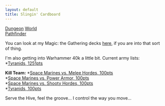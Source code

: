 ```yaml
---
layout: default
title: Slingin' Cardboard
---
```


[Dungeon](http://www.dungeon-world.com/) [World](https://www.dungeonworldsrd.com/)  
[Pathfinder](https://www.d20pfsrd.com/)

You can look at my Magic: the Gathering decks [here](https://deckbox.org/users/timburr), if you are into that sort of thing.

I'm also getting into Warhammer 40k a little bit. Current army lists:  
*[Tyranids, 1251pts](40kArmies/Tyranids_1250.html)  

__Kill Team:__
*[Space Marines vs. Melee Hordes, 100pts](40kArmies/SpaceMarinesKT_MeleeHorde.html)  
*[Space Marines vs. Power Armor, 100pts](40kArmies/SpaceMarinesKT_PowerArmor.html)  
*[Space Marines vs. Shooty Hordes, 100pts](40kArmies/SpaceMarinesKT_ShootyHorde.html)  
*[Tyranids, 100pts](40kArmies/TyranidsKT.html)  

Serve the Hive, feel the groove... I control the way you move...

